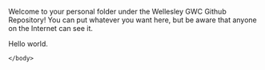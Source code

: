 Welcome to your personal folder under the Wellesley GWC Github Repository! You can put whatever you want here, but be aware that anyone on the Internet can see it.
<!DOCTYPE html>
<html>
    <head>
    </head>
    <body>
<p> Hello world. </p>

    </body>
</html>
